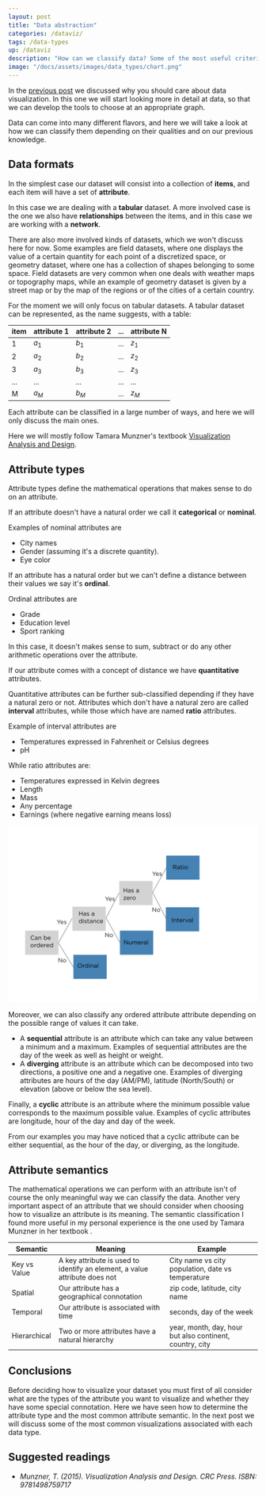 ```yaml
---
layout: post
title: "Data abstraction"
categories: /dataviz/
tags: /data-types
up: /dataviz
description: "How can we classify data? Some of the most useful criteria to decide how to plot your data."
image: "/docs/assets/images/data_types/chart.png"
---
```


In the [previous post](/dataviz) we discussed why you should care about data visualization.
In this one we will start looking more in detail at data, so that we can develop the tools  to choose at an appropriate graph.

Data can come into many different flavors, and here we will take a look at how
we can classify them depending on their qualities and on our previous knowledge.

## Data formats

In the simplest case our dataset will consist into a collection of
**items**, and each item will have a set of **attribute**.

In this case we are dealing with a **tabular** dataset.
A more involved case is the one we also have **relationships** between the
items, and in this case we are working with a **network**.

There are also more involved kinds of datasets, which we won't discuss here for now.
Some examples are field datasets, where one displays the value
of a certain quantity for each point of a discretized space,
or geometry dataset, where one has a collection of shapes belonging to some space.
Field datasets are very common when one deals with weather maps or topography maps, while an example
of geometry dataset is given by a street map or by the map of the regions or of the cities of a certain country.

For the moment we will only focus on tabular datasets.
A tabular dataset can be represented, as the name suggests, with a table:

| item | attribute 1 | attribute 2 | ... | attribute N |
|------|-------------|-------------|-----|-------------|
| 1 | $a_1$ | $b_1$ | ... | $z_1$ |
| 2 | $a_2$ | $b_2$ | ... | $z_2$ |
| 3 | $a_3$ | $b_3$ | ... | $z_3$ |
| ... | ... | ... | ... | ... |
| M | $a_M$ | $b_M$ | ... | $z_M$ |

Each attribute can be classified in a large number of ways, and here we will only
discuss the main ones.

Here we will mostly follow Tamara Munzner's textbook
[Visualization Analysis and Design](https://www.cs.ubc.ca/~tmm/vadbook/).

## Attribute types

Attribute types define the mathematical operations that makes sense to do
on an attribute.

If an attribute doesn't have a natural order we call it **categorical**
or **nominal**.

Examples of nominal attributes are
- City names
- Gender (assuming it's a discrete quantity).
- Eye color

If an attribute has a natural order but we can't define
a distance between their values we say it's **ordinal**.

Ordinal attributes are
- Grade
- Education level
- Sport ranking

In this case, it doesn't makes sense to sum, subtract or do any other
arithmetic operations over the attribute.

If our attribute comes with a concept of distance we have
**quantitative** attributes.

Quantitative attributes can be further sub-classified depending if they
have a natural zero or not.
Attributes which don't have a natural zero are called **interval** attributes,
while those which have are named **ratio** attributes.

Example of interval attributes are

- Temperatures expressed in Fahrenheit or Celsius degrees
- pH

While ratio attributes are:

- Temperatures expressed in Kelvin degrees
- Length
- Mass
- Any percentage
- Earnings (where negative earning means loss)

![](/docs/assets/images/data_types/chart.png)

Moreover, we can also classify any ordered attribute attribute depending on the possible range of values it can take.
- A **sequential** attribute is an attribute which can take any value between a minimum and a maximum. Examples of sequential attributes are the day of the week as well as height or weight.
- A **diverging** attribute is an attribute which can be decomposed into two directions, a positive one and a negative one. Examples of diverging attributes are hours of the day (AM/PM), latitude (North/South) or elevation (above or below the sea level).

Finally, a **cyclic** attribute is an attribute where the minimum possible value corresponds to the maximum possible value. Examples of cyclic attributes are longitude, hour of the day and day of the week.

From our examples you may have noticed that
a cyclic attribute can be either sequential,
as the hour of the day, or diverging,
as the longitude.

## Attribute semantics

The mathematical operations we can perform with an attribute
isn't of course the only meaningful way we can classify the data.
Another very important aspect of an attribute that we should
consider when choosing how to visualize an attribute is its meaning.
The semantic classification I found more useful in my personal experience is the one used by Tamara Munzner 
in her textbook .

| Semantic | Meaning | Example |
|----------|---------|---------|
| Key vs Value | A key attribute is used to identify an element, a value attribute does not | City name vs city population, date vs temperature |
| Spatial | Our attribute has a geographical connotation | zip code, latitude, city name |
| Temporal | Our attribute is associated with time | seconds, day of the week |
| Hierarchical | Two or more attributes have a natural hierarchy | year, month, day, hour but also continent, country, city |

## Conclusions

Before deciding how to visualize your dataset you must first of all consider
what are the types of the attribute you want to visualize and
whether they have some special connotation.
Here we have seen how to determine the attribute type and the most
common attribute semantic.
In the next post we will discuss some of the most common visualizations
associated with each data type.

## Suggested readings

-  <cite> Munzner, T. (2015). Visualization Analysis and Design. CRC Press. ISBN: 9781498759717 </cite>
